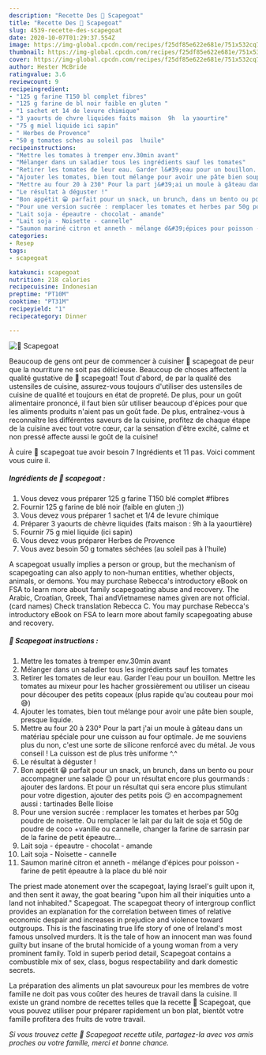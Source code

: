 ```yaml
---
description: "Recette Des 🧐 Scapegoat"
title: "Recette Des 🧐 Scapegoat"
slug: 4539-recette-des-scapegoat
date: 2020-10-07T01:29:37.554Z
image: https://img-global.cpcdn.com/recipes/f25df85e622e681e/751x532cq70/🧐-scapegoat-photo-principale-de-la-recette.jpg
thumbnail: https://img-global.cpcdn.com/recipes/f25df85e622e681e/751x532cq70/🧐-scapegoat-photo-principale-de-la-recette.jpg
cover: https://img-global.cpcdn.com/recipes/f25df85e622e681e/751x532cq70/🧐-scapegoat-photo-principale-de-la-recette.jpg
author: Hester McBride
ratingvalue: 3.6
reviewcount: 9
recipeingredient:
- "125 g farine T150 bl complet fibres"
- "125 g farine de bl noir faible en gluten "
- "1 sachet et 14 de levure chimique"
- "3 yaourts de chvre liquides faits maison  9h  la yaourtire"
- "75 g miel liquide ici sapin"
- " Herbes de Provence"
- "50 g tomates sches au soleil pas  lhuile"
recipeinstructions:
- "Mettre les tomates à tremper env.30min avant"
- "Mélanger dans un saladier tous les ingrédients sauf les tomates"
- "Retirer les tomates de leur eau. Garder l&#39;eau pour un bouillon. Mettre les tomates au mixeur pour les hacher grossièrement ou utiliser un ciseau pour découper des petits copeaux (plus rapide qu&#39;au couteau pour moi 😅)"
- "Ajouter les tomates, bien tout mélange pour avoir une pâte bien souple, presque liquide."
- "Mettre au four 20 à 230° Pour la part j&#39;ai un moule à gâteau dans un matériau spéciale pour une cuisson au four optimale. Je me souviens plus du non, c&#39;est une sorte de silicone renforcé avec du métal. Je vous conseil ! La cuisson est de plus très uniforme ^.^"
- "Le résultat à déguster !"
- "Bon appétit 😁 parfait pour un snack, un brunch, dans un bento ou pour accompagner une salade 😌 pour un résultat encore plus gourmands : ajouter des lardons. Et pour un résultat qui sera encore plus stimulant pour votre digestion, ajouter des petits pois 😉 en accompagnement aussi : tartinades Belle Iloise"
- "Pour une version sucrée : remplacer les tomates et herbes par 50g poudre de noisette. Ou remplacer le lait par du lait de soja et 50g de poudre de coco +vanille ou cannelle, changer la farine de sarrasin par de la farine de petit épeautre..."
- "Lait soja - épeautre - chocolat - amande"
- "Lait soja - Noisette - cannelle"
- "Saumon mariné citron et anneth - mélange d&#39;épices pour poisson - farine de petit épeautre à la place du blé noir"
categories:
- Resep
tags:
- scapegoat

katakunci: scapegoat 
nutrition: 218 calories
recipecuisine: Indonesian
preptime: "PT10M"
cooktime: "PT31M"
recipeyield: "1"
recipecategory: Dinner

---
```



![🧐 Scapegoat](https://img-global.cpcdn.com/recipes/f25df85e622e681e/751x532cq70/🧐-scapegoat-photo-principale-de-la-recette.jpg)

Beaucoup de gens ont peur de commencer à cuisiner 🧐 scapegoat de peur que la nourriture ne soit pas délicieuse. Beaucoup de choses affectent la qualité gustative de 🧐 scapegoat! Tout d'abord, de par la qualité des ustensiles de cuisine, assurez-vous toujours d'utiliser des ustensiles de cuisine de qualité et toujours en état de propreté. De plus, pour un goût alimentaire prononcé, il faut bien sûr utiliser beaucoup d'épices pour que les aliments produits n'aient pas un goût fade. De plus, entraînez-vous à reconnaître les différentes saveurs de la cuisine, profitez de chaque étape de la cuisine avec tout votre cœur, car la sensation d'être excité, calme et non pressé affecte aussi le goût de la cuisine!

<!--inarticleads1-->

À cuire 🧐 scapegoat tue avoir besoin 7 Ingrédients et 11 pas. Voici comment vous cuire il.

##### Ingrédients de 🧐 scapegoat :

1. Vous devez vous préparer 125 g farine T150 blé complet #fibres
1. Fournir 125 g farine de blé noir (faible en gluten ;))
1. Vous devez vous préparer 1 sachet et 1/4 de levure chimique
1. Préparer 3 yaourts de chèvre liquides (faits maison : 9h à la yaourtière)
1. Fournir 75 g miel liquide (ici sapin)
1. Vous devez vous préparer  Herbes de Provence
1. Vous avez besoin 50 g tomates séchées (au soleil pas à l&#39;huile)


A scapegoat usually implies a person or group, but the mechanism of scapegoating can also apply to non-human entities, whether objects, animals, or demons. You may purchase Rebecca&#39;s introductory eBook on FSA to learn more about family scapegoating abuse and recovery. The Arabic, Croatian, Greek, Thai andVietnamese names given are not official. (card names) Check translation Rebecca C. You may purchase Rebecca&#39;s introductory eBook on FSA to learn more about family scapegoating abuse and recovery. 

<!--inarticleads2-->

##### 🧐 Scapegoat instructions :

1. Mettre les tomates à tremper env.30min avant
1. Mélanger dans un saladier tous les ingrédients sauf les tomates
1. Retirer les tomates de leur eau. Garder l&#39;eau pour un bouillon. Mettre les tomates au mixeur pour les hacher grossièrement ou utiliser un ciseau pour découper des petits copeaux (plus rapide qu&#39;au couteau pour moi 😅)
1. Ajouter les tomates, bien tout mélange pour avoir une pâte bien souple, presque liquide.
1. Mettre au four 20 à 230° Pour la part j&#39;ai un moule à gâteau dans un matériau spéciale pour une cuisson au four optimale. Je me souviens plus du non, c&#39;est une sorte de silicone renforcé avec du métal. Je vous conseil ! La cuisson est de plus très uniforme ^.^
1. Le résultat à déguster !
1. Bon appétit 😁 parfait pour un snack, un brunch, dans un bento ou pour accompagner une salade 😌 pour un résultat encore plus gourmands : ajouter des lardons. Et pour un résultat qui sera encore plus stimulant pour votre digestion, ajouter des petits pois 😉 en accompagnement aussi : tartinades Belle Iloise
1. Pour une version sucrée : remplacer les tomates et herbes par 50g poudre de noisette. Ou remplacer le lait par du lait de soja et 50g de poudre de coco +vanille ou cannelle, changer la farine de sarrasin par de la farine de petit épeautre...
1. Lait soja - épeautre - chocolat - amande
1. Lait soja - Noisette - cannelle
1. Saumon mariné citron et anneth - mélange d&#39;épices pour poisson - farine de petit épeautre à la place du blé noir


The priest made atonement over the scapegoat, laying Israel&#39;s guilt upon it, and then sent it away, the goat bearing &#34;upon him all their iniquities unto a land not inhabited.&#34; Scapegoat. The scapegoat theory of intergroup conflict provides an explanation for the correlation between times of relative economic despair and increases in prejudice and violence toward outgroups. This is the fascinating true life story of one of Ireland&#39;s most famous unsolved murders. It is the tale of how an innocent man was found guilty but insane of the brutal homicide of a young woman from a very prominent family. Told in superb period detail, Scapegoat contains a combustible mix of sex, class, bogus respectability and dark domestic secrets. 

<!--inarticleads1-->

<p>
La préparation des aliments un plat savoureux pour les membres de votre famille ne doit pas vous coûter des heures de travail dans la cuisine. Il existe un grand nombre de recettes telles que la recette 🧐 Scapegoat, que vous pouvez utiliser pour préparer rapidement un bon plat, bientôt votre famille profitera des fruits de votre travail.
</p>

<p>
<i>Si vous trouvez cette 🧐 Scapegoat recette utile, partagez-la avec vos amis proches ou votre famille, merci et bonne chance.</i>
</p>

